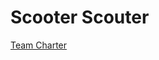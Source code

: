 # Scooter Scouter
[Team Charter](https://scooterscouter.atlassian.net/wiki/external/ZTlkZjYyZmY4OTBlNDIxOTk4MTEyZTk5ODc2MmExNTY)
